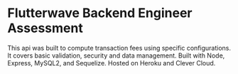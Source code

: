 # Flutterwave Backend Engineer Assessment

This api was built to compute transaction fees using specific configurations. It covers basic validation, security and data management. Built with Node, Express, MySQL2, and Sequelize. Hosted on Heroku and Clever Cloud.
